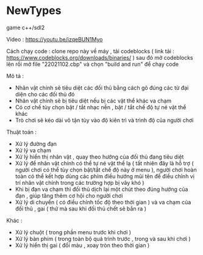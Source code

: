 # NewTypes
game c++/sdl2

Video : https://youtu.be/izqeBUN1Myo 

Cách chạy code : clone repo này về máy , tải codeblocks ( link tải : https://www.codeblocks.org/downloads/binaries/ ) sau đó mở codeblocks lên rồi mở file "22021102.cbp" và chọn "build and run" để chạy code

Mô tả :

- Nhân vật chính sẽ tiêu diệt các đối thủ bằng cách gõ đúng các từ đại diện cho các đối thủ đó 
- Nhân vật chính sẽ bị tiêu diệt nếu bị các vật thể khác va chạm
- Có cơ chế tùy chọn bật / tắt nhạc nền , bật / tắt chế độ tự né vật thể khác
- Trò chơi sẽ kéo dài vô tận tùy vào độ kiên trì và trình độ của người chơi

Thuật toán :

- Xử lý đường đạn
- Xử lý va chạm
- Xử lý hiển thị nhân vật , quay theo hướng của đối thủ đang tiêu diệt
- Xử lý để nhân vật chính có thể tự né vật thể lạ ( tất nhiên đây là hỗ trợ ( người chơi có thể tùy chọn bật/tắt chế độ này ở menu ), người chơi hoàn toàn có thể kết hợp dùng các phím điều hướng mũi tên để điều chỉnh vị trí nhân vật chính trong các trường hợp bị vây khó )
- Khi bị đạn va chạm thì đối thủ dịch lại một chút theo đúng hướng của đạn , giúp tăng thêm cơ hội cho người chơi
- Xử lý di chuyển ( có điều chỉnh tốc độ theo thời gian ) và va chạm của đối thủ , gai ( thứ mà sau khi đối thủ chết sẽ bắn ra )

Khác :

- Xử lý chuột ( trong phần menu trước khi chơi )
- Xử lý bàn phím ( trong toàn bộ quá trình trước , trong và sau khi chơi )
- Xử lý hiển thị gai ( đổi màu , xoay tròn theo thời gian )
